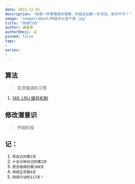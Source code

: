```yaml
---
date: 2021-12-01
description: "纵使一件事情真的很难，你就迈出第一步试试，有何不可？"
image: "images/about/积跬步以至千里.jpg"
title: "持续行动"
author: 诸葛青
authorEmoji: 😃
pinned: false
tags:
- 
series:
-
---
```



## 算法
> 无须强调的习惯
1. [146. LRU 缓存机制](https://leetcode-cn.com/problems/lru-cache/)
## 修改潜意识
> 开始阶段


## 记：
1. `骂自己的第2天` 
2. `十五分钟日记的第2天`
3. `思念祖母的第108天`
4. `持续正念第4天`
5. `持续行动的117天！`
</font>

